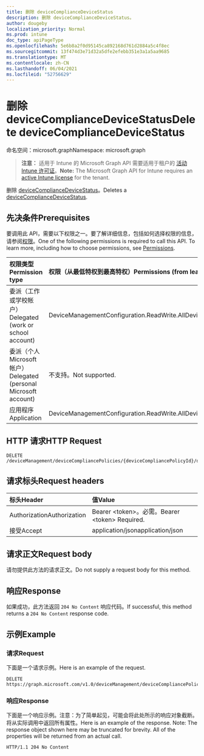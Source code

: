 ```yaml
---
title: 删除 deviceComplianceDeviceStatus
description: 删除 deviceComplianceDeviceStatus。
author: dougeby
localization_priority: Normal
ms.prod: intune
doc_type: apiPageType
ms.openlocfilehash: 5e6b8a2f0d95145ca892168d761d2884a5c4f8ec
ms.sourcegitcommit: 13f474d3e71d32a5dfe2efebb351e3a1a5aa9685
ms.translationtype: MT
ms.contentlocale: zh-CN
ms.lasthandoff: 06/04/2021
ms.locfileid: "52756629"
---
```

# <a name="delete-devicecompliancedevicestatus"></a><span data-ttu-id="4a2e6-103">删除 deviceComplianceDeviceStatus</span><span class="sxs-lookup"><span data-stu-id="4a2e6-103">Delete deviceComplianceDeviceStatus</span></span>

<span data-ttu-id="4a2e6-104">命名空间：microsoft.graph</span><span class="sxs-lookup"><span data-stu-id="4a2e6-104">Namespace: microsoft.graph</span></span>

> <span data-ttu-id="4a2e6-105">**注意：** 适用于 Intune 的 Microsoft Graph API 需要适用于租户的 [活动 Intune 许可证](https://go.microsoft.com/fwlink/?linkid=839381)。</span><span class="sxs-lookup"><span data-stu-id="4a2e6-105">**Note:** The Microsoft Graph API for Intune requires an [active Intune license](https://go.microsoft.com/fwlink/?linkid=839381) for the tenant.</span></span>

<span data-ttu-id="4a2e6-106">删除 [deviceComplianceDeviceStatus](../resources/intune-deviceconfig-devicecompliancedevicestatus.md)。</span><span class="sxs-lookup"><span data-stu-id="4a2e6-106">Deletes a [deviceComplianceDeviceStatus](../resources/intune-deviceconfig-devicecompliancedevicestatus.md).</span></span>

## <a name="prerequisites"></a><span data-ttu-id="4a2e6-107">先决条件</span><span class="sxs-lookup"><span data-stu-id="4a2e6-107">Prerequisites</span></span>
<span data-ttu-id="4a2e6-p101">要调用此 API，需要以下权限之一。要了解详细信息，包括如何选择权限的信息，请参阅[权限](/graph/permissions-reference)。</span><span class="sxs-lookup"><span data-stu-id="4a2e6-p101">One of the following permissions is required to call this API. To learn more, including how to choose permissions, see [Permissions](/graph/permissions-reference).</span></span>

|<span data-ttu-id="4a2e6-110">权限类型</span><span class="sxs-lookup"><span data-stu-id="4a2e6-110">Permission type</span></span>|<span data-ttu-id="4a2e6-111">权限（从最低特权到最高特权）</span><span class="sxs-lookup"><span data-stu-id="4a2e6-111">Permissions (from least to most privileged)</span></span>|
|:---|:---|
|<span data-ttu-id="4a2e6-112">委派（工作或学校帐户）</span><span class="sxs-lookup"><span data-stu-id="4a2e6-112">Delegated (work or school account)</span></span>|<span data-ttu-id="4a2e6-113">DeviceManagementConfiguration.ReadWrite.All</span><span class="sxs-lookup"><span data-stu-id="4a2e6-113">DeviceManagementConfiguration.ReadWrite.All</span></span>|
|<span data-ttu-id="4a2e6-114">委派（个人 Microsoft 帐户）</span><span class="sxs-lookup"><span data-stu-id="4a2e6-114">Delegated (personal Microsoft account)</span></span>|<span data-ttu-id="4a2e6-115">不支持。</span><span class="sxs-lookup"><span data-stu-id="4a2e6-115">Not supported.</span></span>|
|<span data-ttu-id="4a2e6-116">应用程序</span><span class="sxs-lookup"><span data-stu-id="4a2e6-116">Application</span></span>|<span data-ttu-id="4a2e6-117">DeviceManagementConfiguration.ReadWrite.All</span><span class="sxs-lookup"><span data-stu-id="4a2e6-117">DeviceManagementConfiguration.ReadWrite.All</span></span>|

## <a name="http-request"></a><span data-ttu-id="4a2e6-118">HTTP 请求</span><span class="sxs-lookup"><span data-stu-id="4a2e6-118">HTTP Request</span></span>
<!-- {
  "blockType": "ignored"
}
-->
``` http
DELETE /deviceManagement/deviceCompliancePolicies/{deviceCompliancePolicyId}/deviceStatuses/{deviceComplianceDeviceStatusId}
```

## <a name="request-headers"></a><span data-ttu-id="4a2e6-119">请求标头</span><span class="sxs-lookup"><span data-stu-id="4a2e6-119">Request headers</span></span>
|<span data-ttu-id="4a2e6-120">标头</span><span class="sxs-lookup"><span data-stu-id="4a2e6-120">Header</span></span>|<span data-ttu-id="4a2e6-121">值</span><span class="sxs-lookup"><span data-stu-id="4a2e6-121">Value</span></span>|
|:---|:---|
|<span data-ttu-id="4a2e6-122">Authorization</span><span class="sxs-lookup"><span data-stu-id="4a2e6-122">Authorization</span></span>|<span data-ttu-id="4a2e6-123">Bearer &lt;token&gt;。必需。</span><span class="sxs-lookup"><span data-stu-id="4a2e6-123">Bearer &lt;token&gt; Required.</span></span>|
|<span data-ttu-id="4a2e6-124">接受</span><span class="sxs-lookup"><span data-stu-id="4a2e6-124">Accept</span></span>|<span data-ttu-id="4a2e6-125">application/json</span><span class="sxs-lookup"><span data-stu-id="4a2e6-125">application/json</span></span>|

## <a name="request-body"></a><span data-ttu-id="4a2e6-126">请求正文</span><span class="sxs-lookup"><span data-stu-id="4a2e6-126">Request body</span></span>
<span data-ttu-id="4a2e6-127">请勿提供此方法的请求正文。</span><span class="sxs-lookup"><span data-stu-id="4a2e6-127">Do not supply a request body for this method.</span></span>

## <a name="response"></a><span data-ttu-id="4a2e6-128">响应</span><span class="sxs-lookup"><span data-stu-id="4a2e6-128">Response</span></span>
<span data-ttu-id="4a2e6-129">如果成功，此方法返回 `204 No Content` 响应代码。</span><span class="sxs-lookup"><span data-stu-id="4a2e6-129">If successful, this method returns a `204 No Content` response code.</span></span>

## <a name="example"></a><span data-ttu-id="4a2e6-130">示例</span><span class="sxs-lookup"><span data-stu-id="4a2e6-130">Example</span></span>

### <a name="request"></a><span data-ttu-id="4a2e6-131">请求</span><span class="sxs-lookup"><span data-stu-id="4a2e6-131">Request</span></span>
<span data-ttu-id="4a2e6-132">下面是一个请求示例。</span><span class="sxs-lookup"><span data-stu-id="4a2e6-132">Here is an example of the request.</span></span>
``` http
DELETE https://graph.microsoft.com/v1.0/deviceManagement/deviceCompliancePolicies/{deviceCompliancePolicyId}/deviceStatuses/{deviceComplianceDeviceStatusId}
```

### <a name="response"></a><span data-ttu-id="4a2e6-133">响应</span><span class="sxs-lookup"><span data-stu-id="4a2e6-133">Response</span></span>
<span data-ttu-id="4a2e6-p102">下面是一个响应示例。注意：为了简单起见，可能会将此处所示的响应对象截断。将从实际调用中返回所有属性。</span><span class="sxs-lookup"><span data-stu-id="4a2e6-p102">Here is an example of the response. Note: The response object shown here may be truncated for brevity. All of the properties will be returned from an actual call.</span></span>
``` http
HTTP/1.1 204 No Content
```




